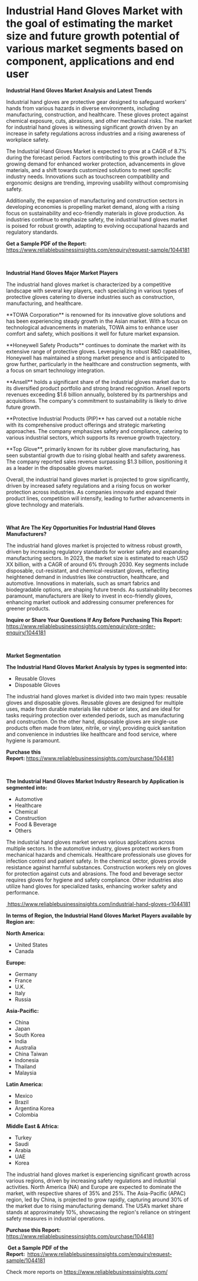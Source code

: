 <p><h1>Industrial Hand Gloves Market with the goal of estimating the market size and future growth potential of various market segments based on component, applications and end user</h1></p><p><strong>Industrial Hand Gloves Market Analysis and Latest Trends</strong></p>
<p><p>Industrial hand gloves are protective gear designed to safeguard workers' hands from various hazards in diverse environments, including manufacturing, construction, and healthcare. These gloves protect against chemical exposure, cuts, abrasions, and other mechanical risks. The market for industrial hand gloves is witnessing significant growth driven by an increase in safety regulations across industries and a rising awareness of workplace safety.</p><p>The Industrial Hand Gloves Market is expected to grow at a CAGR of 8.7% during the forecast period. Factors contributing to this growth include the growing demand for enhanced worker protection, advancements in glove materials, and a shift towards customized solutions to meet specific industry needs. Innovations such as touchscreen compatibility and ergonomic designs are trending, improving usability without compromising safety. </p><p>Additionally, the expansion of manufacturing and construction sectors in developing economies is propelling market demand, along with a rising focus on sustainability and eco-friendly materials in glove production. As industries continue to emphasize safety, the industrial hand gloves market is poised for robust growth, adapting to evolving occupational hazards and regulatory standards.</p></p>
<p><strong>Get a Sample PDF of the Report:&nbsp;</strong> <a href="https://www.reliablebusinessinsights.com/enquiry/request-sample/1044181?utm_campaign=2940&utm_medium=2&utm_source=Github&utm_content=ia&utm_term=04042025&utm_id=industrial-hand-gloves">https://www.reliablebusinessinsights.com/enquiry/request-sample/1044181</a></p>
<p>&nbsp;</p>
<p><strong>Industrial Hand Gloves Major Market Players</strong></p>
<p><p>The industrial hand gloves market is characterized by a competitive landscape with several key players, each specializing in various types of protective gloves catering to diverse industries such as construction, manufacturing, and healthcare.</p><p>**TOWA Corporation** is renowned for its innovative glove solutions and has been experiencing steady growth in the Asian market. With a focus on technological advancements in materials, TOWA aims to enhance user comfort and safety, which positions it well for future market expansion.</p><p>**Honeywell Safety Products** continues to dominate the market with its extensive range of protective gloves. Leveraging its robust R&D capabilities, Honeywell has maintained a strong market presence and is anticipated to grow further, particularly in the healthcare and construction segments, with a focus on smart technology integration.</p><p>**Ansell** holds a significant share of the industrial gloves market due to its diversified product portfolio and strong brand recognition. Ansell reports revenues exceeding $1.6 billion annually, bolstered by its partnerships and acquisitions. The company's commitment to sustainability is likely to drive future growth.</p><p>**Protective Industrial Products (PIP)** has carved out a notable niche with its comprehensive product offerings and strategic marketing approaches. The company emphasizes safety and compliance, catering to various industrial sectors, which supports its revenue growth trajectory.</p><p>**Top Glove**, primarily known for its rubber glove manufacturing, has seen substantial growth due to rising global health and safety awareness. The company reported sales revenue surpassing $1.3 billion, positioning it as a leader in the disposable gloves market.</p><p>Overall, the industrial hand gloves market is projected to grow significantly, driven by increased safety regulations and a rising focus on worker protection across industries. As companies innovate and expand their product lines, competition will intensify, leading to further advancements in glove technology and materials.</p></p>
<p>&nbsp;</p>
<p><strong>What Are The Key Opportunities For Industrial Hand Gloves Manufacturers?</strong></p>
<p><p>The industrial hand gloves market is projected to witness robust growth, driven by increasing regulatory standards for worker safety and expanding manufacturing sectors. In 2023, the market size is estimated to reach USD XX billion, with a CAGR of around 6% through 2030. Key segments include disposable, cut-resistant, and chemical-resistant gloves, reflecting heightened demand in industries like construction, healthcare, and automotive. Innovations in materials, such as smart fabrics and biodegradable options, are shaping future trends. As sustainability becomes paramount, manufacturers are likely to invest in eco-friendly gloves, enhancing market outlook and addressing consumer preferences for greener products.</p></p>
<p><strong>Inquire or Share Your Questions If Any Before Purchasing This Report:</strong> <a href="https://www.reliablebusinessinsights.com/enquiry/pre-order-enquiry/1044181?utm_campaign=2940&utm_medium=2&utm_source=Github&utm_content=ia&utm_term=04042025&utm_id=industrial-hand-gloves">https://www.reliablebusinessinsights.com/enquiry/pre-order-enquiry/1044181</a></p>
<p>&nbsp;</p>
<p><strong>Market Segmentation</strong></p>
<p><strong>The Industrial Hand Gloves Market Analysis by types is segmented into:</strong></p>
<p><ul><li>Reusable Gloves</li><li>Disposable Gloves</li></ul></p>
<p><p>The industrial hand gloves market is divided into two main types: reusable gloves and disposable gloves. Reusable gloves are designed for multiple uses, made from durable materials like rubber or latex, and are ideal for tasks requiring protection over extended periods, such as manufacturing and construction. On the other hand, disposable gloves are single-use products often made from latex, nitrile, or vinyl, providing quick sanitation and convenience in industries like healthcare and food service, where hygiene is paramount.</p></p>
<p><strong>Purchase this Report:&nbsp;</strong><a href="https://www.reliablebusinessinsights.com/purchase/1044181?utm_campaign=2940&utm_medium=2&utm_source=Github&utm_content=ia&utm_term=04042025&utm_id=industrial-hand-gloves">https://www.reliablebusinessinsights.com/purchase/1044181</a></p>
<p>&nbsp;</p>
<p><strong>The Industrial Hand Gloves Market Industry Research by Application is segmented into:</strong></p>
<p><ul><li>Automotive</li><li>Healthcare</li><li>Chemical</li><li>Construction</li><li>Food & Beverage</li><li>Others</li></ul></p>
<p><p>The industrial hand gloves market serves various applications across multiple sectors. In the automotive industry, gloves protect workers from mechanical hazards and chemicals. Healthcare professionals use gloves for infection control and patient safety. In the chemical sector, gloves provide resistance against harmful substances. Construction workers rely on gloves for protection against cuts and abrasions. The food and beverage sector requires gloves for hygiene and safety compliance. Other industries also utilize hand gloves for specialized tasks, enhancing worker safety and performance.</p></p>
<p><a href="https://www.reliablebusinessinsights.com/industrial-hand-gloves-r1044181?utm_campaign=2940&utm_medium=2&utm_source=Github&utm_content=ia&utm_term=04042025&utm_id=industrial-hand-gloves">&nbsp;https://www.reliablebusinessinsights.com/industrial-hand-gloves-r1044181</a></p>
<p><strong>In terms of Region, the Industrial Hand Gloves Market Players available by Region are:</strong></p>
<p>
    <p> <strong> North America: </strong>
        <ul>
            <li>United States</li>
            <li>Canada</li>
        </ul>
        </p> 
    <p> <strong> Europe: </strong>
        <ul>
            <li>Germany</li>
            <li>France</li>
            <li>U.K.</li>
            <li>Italy</li>
            <li>Russia</li>
        </ul>
        </p> 
    <p> <strong> Asia-Pacific: </strong>
        <ul>
            <li>China</li>
            <li>Japan</li>
            <li>South Korea</li>
            <li>India</li>
            <li>Australia</li>
            <li>China Taiwan</li>
            <li>Indonesia</li>
            <li>Thailand</li>
            <li>Malaysia</li>
        </ul>
        </p> 
    <p> <strong> Latin America: </strong>
        <ul>
            <li>Mexico</li>
            <li>Brazil</li>
            <li>Argentina Korea</li>
            <li>Colombia</li>
        </ul>
        </p> 
    <p> <strong> Middle East & Africa: </strong>
        <ul>
            <li>Turkey</li>
            <li>Saudi</li>
            <li>Arabia</li>
            <li>UAE</li>
            <li>Korea</li>
        </ul>
    </p>
    </p>
<p><p>The industrial hand gloves market is experiencing significant growth across various regions, driven by increasing safety regulations and industrial activities. North America (NA) and Europe are expected to dominate the market, with respective shares of 35% and 25%. The Asia-Pacific (APAC) region, led by China, is projected to grow rapidly, capturing around 30% of the market due to rising manufacturing demand. The USA’s market share stands at approximately 10%, showcasing the region's reliance on stringent safety measures in industrial operations.</p></p>
<p><strong>Purchase this Report: </strong><a href="https://www.reliablebusinessinsights.com/purchase/1044181?utm_campaign=2940&utm_medium=2&utm_source=Github&utm_content=ia&utm_term=04042025&utm_id=industrial-hand-gloves">https://www.reliablebusinessinsights.com/purchase/1044181</a></p>
<p>&nbsp;<strong>Get a Sample PDF of the Report:&nbsp;&nbsp;</strong><a href="https://www.reliablebusinessinsights.com/enquiry/request-sample/1044181?utm_campaign=2940&utm_medium=2&utm_source=Github&utm_content=ia&utm_term=04042025&utm_id=industrial-hand-gloves">https://www.reliablebusinessinsights.com/enquiry/request-sample/1044181</a></p>
<p><strong></strong></p>
<p>Check more reports on <a href="https://www.reliablebusinessinsights.com/?utm_campaign=2940&utm_medium=2&utm_source=Github&utm_content=ia&utm_term=04042025&utm_id=industrial-hand-gloves">https://www.reliablebusinessinsights.com/</a></p>